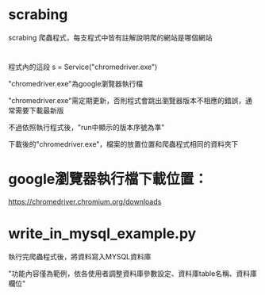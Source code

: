 # scrabing
scrabing 爬蟲程式，每支程式中皆有註解說明爬的網站是哪個網站

# 

程式內的這段
s = Service("chromedriver.exe")


"chromedriver.exe"為google瀏覽器執行檔

"chromedriver.exe"需定期更新，否則程式會跳出瀏覽器版本不相應的錯誤，通常需要下載最新版

不過依照執行程式後，"run中顯示的版本序號為準"

下載後的"chromedriver.exe"，檔案的放置位置和爬蟲程式相同的資料夾下

# 

# google瀏覽器執行檔下載位置：
https://chromedriver.chromium.org/downloads


#


# write_in_mysql_example.py
執行完爬蟲程式後，將資料寫入MYSQL資料庫



"功能內容僅為範例，依各使用者調整資料庫參數設定、資料庫table名稱、資料庫欄位"
